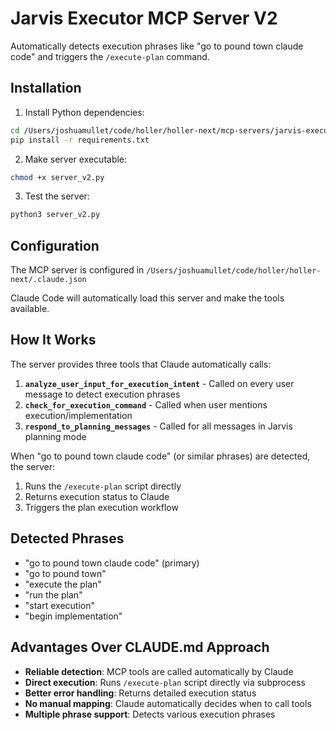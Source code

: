 # Jarvis Executor MCP Server V2

Automatically detects execution phrases like "go to pound town claude code" and triggers the `/execute-plan` command.

## Installation

1. Install Python dependencies:
```bash
cd /Users/joshuamullet/code/holler/holler-next/mcp-servers/jarvis-executor
pip install -r requirements.txt
```

2. Make server executable:
```bash
chmod +x server_v2.py
```

3. Test the server:
```bash
python3 server_v2.py
```

## Configuration

The MCP server is configured in `/Users/joshuamullet/code/holler/holler-next/.claude.json`

Claude Code will automatically load this server and make the tools available.

## How It Works

The server provides three tools that Claude automatically calls:

1. **`analyze_user_input_for_execution_intent`** - Called on every user message to detect execution phrases
2. **`check_for_execution_command`** - Called when user mentions execution/implementation  
3. **`respond_to_planning_messages`** - Called for all messages in Jarvis planning mode

When "go to pound town claude code" (or similar phrases) are detected, the server:
1. Runs the `/execute-plan` script directly
2. Returns execution status to Claude
3. Triggers the plan execution workflow

## Detected Phrases

- "go to pound town claude code" (primary)
- "go to pound town"
- "execute the plan"
- "run the plan" 
- "start execution"
- "begin implementation"

## Advantages Over CLAUDE.md Approach

- **Reliable detection**: MCP tools are called automatically by Claude
- **Direct execution**: Runs `/execute-plan` script directly via subprocess
- **Better error handling**: Returns detailed execution status
- **No manual mapping**: Claude automatically decides when to call tools
- **Multiple phrase support**: Detects various execution phrases